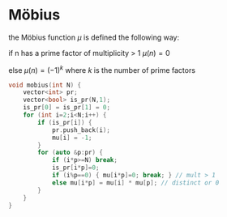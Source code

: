 
# Möbius

the Möbius function $\mu$ is defined the following way:

if n has a prime factor of multiplicity > 1 $\mu(n) = 0$

else $\mu(n) = (-1)^k$ where $k$ is the number of prime factors

```cpp
void mobius(int N) {
    vector<int> pr;
    vector<bool> is_pr(N,1);
    is_pr[0] = is_pr[1] = 0;
    for (int i=2;i<N;i++) {
        if (is_pr[i]) {
            pr.push_back(i);
            mu[i] = -1;
        }
        for (auto &p:pr) {
            if (i*p>=N) break;
            is_pr[i*p]=0;
            if (i%p==0) { mu[i*p]=0; break; } // mult > 1
            else mu[i*p] = mu[i] * mu[p]; // distinct or 0
        }
    }
}
```

<script src='https://cdnjs.cloudflare.com/ajax/libs/mathjax/2.7.5/MathJax.js?config=TeX-MML-AM_CHTML' async></script>

